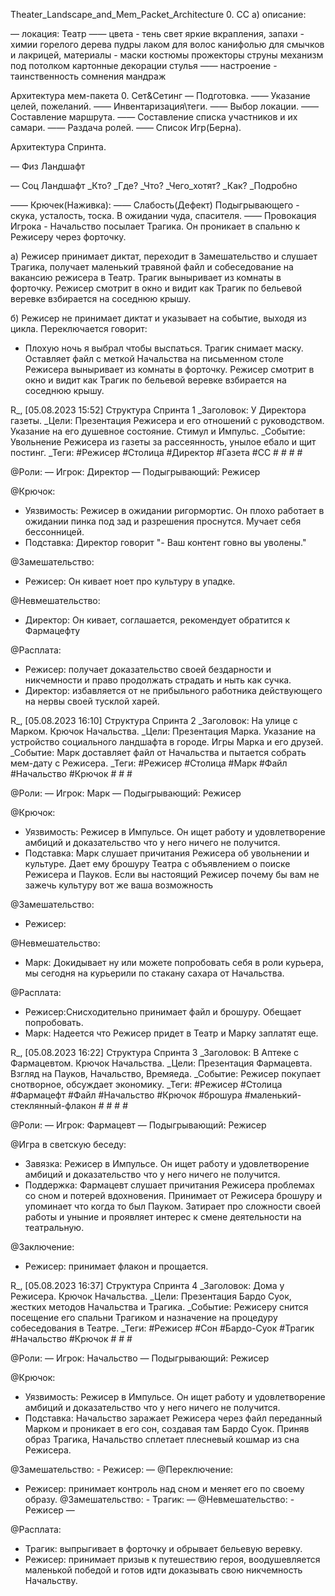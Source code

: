Theater_Landscape_and_Mem_Packet_Architecture
0. СС
а) описание:

— локация: Театр
—— цвета - тень свет яркие вкрапления, запахи - химии горелого дерева пудры лаком для волос канифолью для смычков и лакрицей, материалы - маски костюмы прожекторы струны механизм под потолком картонные декорации стулья 
—— настроение - таинственность сомнения мандраж

Архитектура мем-пакета
0. Сет&Сетинг
— Подготовка. 
—— Указание целей, пожеланий.
—— Инвентаризация\теги.
—— Выбор локации.
—— Составление маршрута.
—— Составление списка участников и их самари.
—— Раздача ролей.
—— Список Игр(Берна).

Архитектура Спринта.


— Физ Ландшафт

— Соц Ландшафт
    _Кто? 
    _Где? 
    _Что? 
    _Чего_хотят?
    _Как?
_Подробно

—— Крючек(Наживка):
—— Слабость(Дефект) Подыгрывающего - скука, усталость, тоска. В ожидании чуда, спасителя.
—— Провокация Игрока - Начальство посылает Трагика. 
Он проникает в спальню к Режисеру через форточку.

а) Режисер принимает диктат, переходит в Замешательство и слушает Трагика, получает маленький травяной файл и собеседование на вакансию режисера в Театр. Трагик выныривает из комнаты в форточку. Режисер смотрит в окно и видит как Трагик по бельевой веревке взбирается на соседнюю крышу. 

б) Режисер не принимает диктат и указывает на событие, выходя из цикла. Переключается говорит:
- Плохую ночь я выбрал чтобы выспаться.
Трагик снимает маску. Оставляет файл с меткой Начальства на письменном столе Режисера выныривает из комнаты в форточку. Режисер смотрит в окно и видит как Трагик по бельевой веревке взбирается на соседнюю крышу.

R_, [05.08.2023 15:52]
Структура Спринта 1
_Заголовок: У Директора газеты.
_Цели: Презентация Режисера и его отношений с руководством. Указание на его душевное состояние. Стимул и Импульс.
_Событие: Увольнение Режисера из газеты за рассеянность, унылое ебало и щит постинг.
_Теги: #Режисер #Столица #Директор #Газета #СС # # # # 

@Роли: 
— Игрок: Директор
— Подыгрывающий: Режисер

@Крючок:
- Уязвимость: Режисер в ожидании ригормортис. Он плохо работает в ожидании пинка под зад и разрешения проснутся. Мучает себя бессонницей.
- Подставка: Директор говорит "- Ваш контент говно вы уволены."

@Замешательство:
- Режисер: Он кивает ноет про культуру в упадке.

@Невмешательство:
- Директор: Он кивает, соглашается, рекомендует обратится к Фармацефту 

@Расплата:
- Режисер: получает доказательство своей бездарности и никчемности и право продолжать страдать и ныть как сучка.
- Директор: избавляется от не прибыльного работника действующего на нервы своей тусклой харей.

R_, [05.08.2023 16:10]
Структура Спринта 2
_Заголовок: На улице с Марком. Крючок Начальства.
_Цели: Презентация Марка. Указание на устройство социального ландшафта в городе. Игры Марка и его друзей.
_Событие: Марк доставляет файл от Начальства и пытается собрать мем-дату с Режисера.
_Теги: #Режисер #Столица #Марк #Файл #Начальство #Крючок # # # 

@Роли: 
— Игрок: Марк
— Подыгрывающий: Режисер

@Крючок:
- Уязвимость: Режисер в Импульсе. Он ищет работу и удовлетворение амбиций и доказательство что у него ничего не получится.
- Подставка: Марк слушает причитания Режисера об увольнении  и культуре. Дает ему брошуру Театра с объявлением о поиске Режисера и Пауков. Если вы настоящий Режисер почему бы вам не зажечь культуру вот же ваша возможность

@Замешательство:
- Режисер:

@Невмешательство:
- Марк: Докидывает ну или можете попробовать себя в роли курьера, мы сегодня на курьерили по стакану сахара от Начальства. 

@Расплата:
- Режисер:Снисходительно принимает файл и брошуру. Обещает попробовать.
- Марк: Надеется что Режисер придет в Театр и Марку заплатят еще.

R_, [05.08.2023 16:22]
Структура Спринта 3
_Заголовок: В Аптеке с Фармацевтом. Крючок Начальства.
_Цели: Презентация Фармацевта. Взгляд на Пауков, Начальство, Времяеда.
_Событие: Режисер покупает снотворное, обсуждает экономику.
_Теги: #Режисер #Столица #Фармацефт #Файл #Начальство #Крючок #брошура #маленький-стеклянный-флакон #  #  #  # 

@Роли:
— Игрок: Фармацевт
— Подыгрывающий: Режисер

@Игра в светскую беседу:
- Завязка: Режисер в Импульсе. Он ищет работу и удовлетворение амбиций и доказательство что у него ничего не получится.
- Поддержка: Фармацевт слушает причитания Режисера проблемах со сном и потерей вдохновения. Принимает от Режисера брошуру и упоминает что когда то был Пауком. Затирает про сложности своей работы и уныние и проявляет интерес к смене деятельности на театральную. 

@Заключение:
- Режисер: принимает флакон и прощается.

R_, [05.08.2023 16:37]
Структура Спринта 4
_Заголовок: Дома у Режисера. Крючок Начальства.
_Цели: Презентация Бардо Суок, жестких методов Начальства и Трагика.
_Событие: Режисеру снится посещение его спальни Трагиком и назначение на процедуру собеседования в Театре.
_Теги: #Режисер #Сон #Бардо-Суок #Трагик #Начальство #Крючок # # # 

@Роли: 
— Игрок: Начальство
— Подыгрывающий: Режисер

@Крючок:
- Уязвимость: Режисер в Импульсе. Он ищет работу и удовлетворение амбиций и доказательство что у него ничего не получится.
- Подставка: Начальство заражает Режисера через файл переданный Марком и проникает в его сон, создавая там Бардо Суок. Приняв образ Трагика, Начальство сплетает плесневый кошмар из сна Режисера.

@Замешательство: - Режисер: —
@Переключение:
- Режисер: принимает контроль над сном и меняет его по своему образу.
@Замешательство: - Трагик: —
@Невмешательство: - Режисер —

@Расплата:
- Трагик: выпрыгивает в форточку и обрывает бельевую веревку.
- Режисер: принимает призыв к путешествию героя, воодушевляется маленькой победой и готов идти доказывать свою никчемность Начальству.